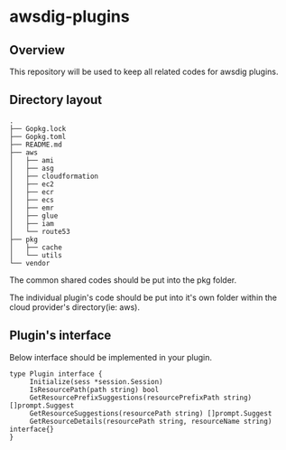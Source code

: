 # awsdig-plugins

## Overview

This repository will be used to keep all related codes for awsdig plugins.

## Directory layout

    .
    ├── Gopkg.lock
    ├── Gopkg.toml
    ├── README.md
    ├── aws
    │   ├── ami
    │   ├── asg
    │   ├── cloudformation
    │   ├── ec2
    │   ├── ecr
    │   ├── ecs
    │   ├── emr
    │   ├── glue
    │   ├── iam
    │   └── route53
    ├── pkg
    │   ├── cache
    │   └── utils
    └── vendor

The common shared codes should be put into the pkg folder.

The individual plugin's code should be put into it's own folder within the cloud provider's directory(ie: aws).

## Plugin's interface

Below interface should be implemented in your plugin.

    type Plugin interface {
         Initialize(sess *session.Session)
         IsResourcePath(path string) bool
         GetResourcePrefixSuggestions(resourcePrefixPath string) []prompt.Suggest
         GetResourceSuggestions(resourcePath string) []prompt.Suggest
         GetResourceDetails(resourcePath string, resourceName string) interface{}
    }
